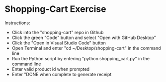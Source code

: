 # Shopping-Cart Exercise

Instructions:
+ Click into the "shopping-cart" repo in Github
+ Click the  green "Code" button and select "Open with GitHub Desktop"
+ Click the "Open in Visual Studio Code" button
+ Open Terminal and enter "cd ~/Desktop/shopping-cart" in the command line
+ Run the Python script by entering "python shopping_cart.py" in the command line
+ Enter valid product id when prompted
+ Enter "DONE when complete to generate receipt